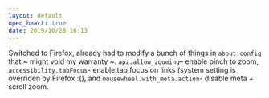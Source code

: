 ```yaml
---
layout: default
open_heart: true
date: 2019/10/28 16:13
---
```


Switched to Firefox, already had to modify a bunch of things in `about:config` that ~ might void my warranty ~. `apz.allow_zooming`– enable pinch to zoom, `accessibility.tabFocus`- enable tab focus on links (system setting is overriden by Firefox :(), and `mousewheel.with_meta.action`- disable meta + scroll zoom.
